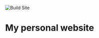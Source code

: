 ![Build Site](https://github.com/sabinmarcu/sabinmarcu.com/workflows/Build%20Site/badge.svg)

# My personal website

